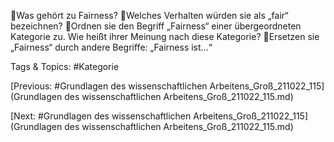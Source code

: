 Was gehört zu Fairness?
Welches Verhalten würden sie als „fair“ bezeichnen?
Ordnen sie den Begriff „Fairness“ einer übergeordneten Kategorie zu. Wie heißt 
ihrer Meinung nach diese Kategorie?
Ersetzen sie „Fairness“ durch andere Begriffe: „Fairness ist…“

   Tags & Topics:
   #Kategorie

[Previous: #Grundlagen des wissenschaftlichen Arbeitens_Groß_211022_115](Grundlagen des wissenschaftlichen Arbeitens_Groß_211022_115.md)

[Next: #Grundlagen des wissenschaftlichen Arbeitens_Groß_211022_115](Grundlagen des wissenschaftlichen Arbeitens_Groß_211022_115.md)